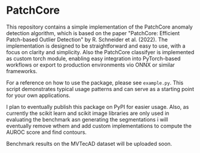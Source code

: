 # PatchCore

This repository contains a simple implementation of the PatchCore anomaly detection algorithm, which is based on the paper "PatchCore: Efficient Patch-based Outlier Detection" by R. Schneider et al. (2022). The implementation is designed to be straightforward and easy to use, with a focus on clarity and simplicity.
Also the PatchCore classifyer is implemented as custom torch module, enabling easy integration into PyTorch-based workflows or export to production environments vio ONNX or similar frameworks.

For a reference on how to use the package, please see `example.py`. This script demonstrates typical usage patterns and can serve as a starting point for your own applications.

I plan to eventually publish this package on PyPI for easier usage. Also, as currently the scikit learn and scikit image libraries are only used in evaluating the benchmark asn generating the segmentations i will eventually remove wthem and add custom implementations to compute the AUROC score and find contours.

Benchmark results on the MVTecAD dataset will be uploaded soon.